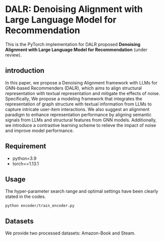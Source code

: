 # DALR: Denoising Alignment with Large Language Model for Recommendation

This is the PyTorch implementation for DALR proposed **Denoising Alignment with Large Language Model for Recommendation** (under review).

## introduction
In this paper, we propose a Denoising Alignment framework with LLMs for GNN-based Recommenders (DALR), which aims to align structural representation with textual representation and mitigate the effects of noise. Specifically, We propose a modeling framework that integrates the representation of graph structure with textual information from LLMs to capture intricate user-item interactions. We also suggest an alignment paradigm to enhance representation performance by aligning semantic signals from LLMs and structural features from GNN models. Additionally, we introduce a contrastive learning scheme to relieve the impact of noise and improve model performance.

## Requirement
+ python=3.9 
+ torch==1.13.1

## Usage
The hyper-parameter search range and optimal settings have been clearly stated in the codes.

`python encoder/train_encoder.py`

## Datasets
We provide two processed datasets: Amazon-Book and Steam.
